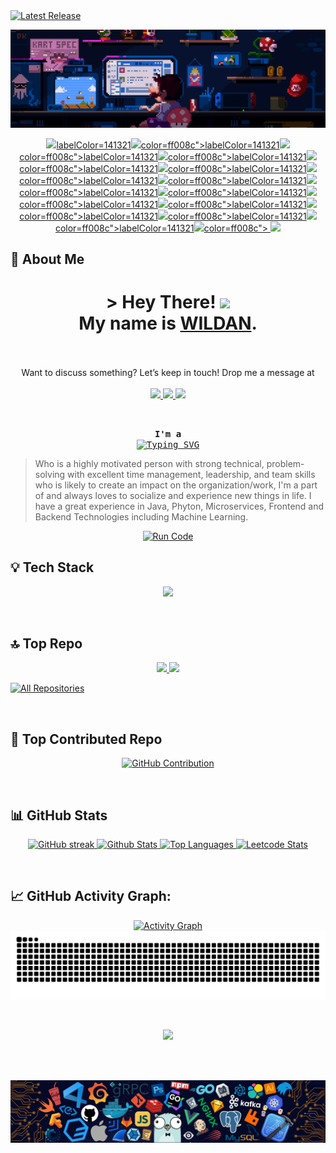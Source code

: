 <a href="https://github.com/Wildanae123/Wildanae123/releases" target="_blank">
  <img src="https://img.shields.io/github/v/release/Wildanae123/Wildanae123?style=for-the-badge&label=Latest%20Release&labelColor=141321&color=ff008c" alt="Latest Release" />
</a>

![alt text](Mario-Bross-Banner.gif)
<p align="center">
  <a href="https://github.com/Wildanae123" target="_blank">
    <img src="https://img.shields.io/badge/visitors-460-ff008c?style=for-the-badge<img src="https://img.shields.io/badge/visitors-461-ff008c?style=for-the-badge<img src="https://img.shields.io/badge/visitors-462-ff008c?style=for-the-badge<img src="https://img.shields.io/badge/visitors-463-ff008c?style=for-the-badge<img src="https://img.shields.io/badge/visitors-464-ff008c?style=for-the-badge<img src="https://img.shields.io/badge/visitors-465-ff008c?style=for-the-badge<img src="https://img.shields.io/badge/visitors-466-ff008c?style=for-the-badge<img src="https://img.shields.io/badge/visitors-467-ff008c?style=for-the-badge<img src="https://img.shields.io/badge/visitors-468-ff008c?style=for-the-badge<img src="https://img.shields.io/badge/visitors-469-ff008c?style=for-the-badge<img src="https://img.shields.io/badge/visitors-470-ff008c?style=for-the-badge<img src="https://img.shields.io/badge/visitors-471-ff008c?style=for-the-badge<img src="https://img.shields.io/badge/visitors-472-ff008c?style=for-the-badge<img src="https://img.shields.io/badge/visitors-473-ff008c?style=for-the-badge<img src="https://img.shields.io/badge/visitors-474-ff008c?style=for-the-badge<img src="https://img.shields.io/badge/visitors-0-ff008c?style=for-the-badge&labelColor=141321&color=ff008c">labelColor=141321<img src="https://img.shields.io/badge/visitors-0-ff008c?style=for-the-badge&labelColor=141321&color=ff008c">color=ff008c">labelColor=141321<img src="https://img.shields.io/badge/visitors-0-ff008c?style=for-the-badge&labelColor=141321&color=ff008c">color=ff008c">labelColor=141321<img src="https://img.shields.io/badge/visitors-0-ff008c?style=for-the-badge&labelColor=141321&color=ff008c">color=ff008c">labelColor=141321<img src="https://img.shields.io/badge/visitors-0-ff008c?style=for-the-badge&labelColor=141321&color=ff008c">color=ff008c">labelColor=141321<img src="https://img.shields.io/badge/visitors-0-ff008c?style=for-the-badge&labelColor=141321&color=ff008c">color=ff008c">labelColor=141321<img src="https://img.shields.io/badge/visitors-0-ff008c?style=for-the-badge&labelColor=141321&color=ff008c">color=ff008c">labelColor=141321<img src="https://img.shields.io/badge/visitors-0-ff008c?style=for-the-badge&labelColor=141321&color=ff008c">color=ff008c">labelColor=141321<img src="https://img.shields.io/badge/visitors-0-ff008c?style=for-the-badge&labelColor=141321&color=ff008c">color=ff008c">labelColor=141321<img src="https://img.shields.io/badge/visitors-0-ff008c?style=for-the-badge&labelColor=141321&color=ff008c">color=ff008c">labelColor=141321<img src="https://img.shields.io/badge/visitors-0-ff008c?style=for-the-badge&labelColor=141321&color=ff008c">color=ff008c">labelColor=141321<img src="https://img.shields.io/badge/visitors-0-ff008c?style=for-the-badge&labelColor=141321&color=ff008c">color=ff008c">labelColor=141321<img src="https://img.shields.io/badge/visitors-0-ff008c?style=for-the-badge&labelColor=141321&color=ff008c">color=ff008c">labelColor=141321<img src="https://img.shields.io/badge/visitors-0-ff008c?style=for-the-badge&labelColor=141321&color=ff008c">color=ff008c">labelColor=141321<img src="https://img.shields.io/badge/visitors-0-ff008c?style=for-the-badge&labelColor=141321&color=ff008c">color=ff008c">labelColor=141321<img src="https://img.shields.io/badge/visitors-0-ff008c?style=for-the-badge&labelColor=141321&color=ff008c">color=ff008c">
  </a>
  <a href="https://github.com/Wildanae123?tab=followers" target="_blank">
    <img src="https://img.shields.io/github/followers/Wildanae123?label=Followers&style=for-the-badge&labelColor=141321&color=ff008c">
  </a>
</p>

## 🧑 About Me

<h1 align="center">
  &gt; Hey There! 
  <img src="https://media.giphy.com/media/hvRJCLFzcasrR4ia7z/giphy.gif" width="30px">
  <br/>
  My name is <b><ins>WILDAN</ins></b>.
  <br/>
  <br/>
</h1>

<p align="center">
Want to discuss something? Let’s keep in touch! Drop me a message at
  <br>
  <br>
  <a href="https://www.linkedin.com/in/wildan-andika-permana/" target="_blank">
    <img src="https://custom-icon-badges.demolab.com/badge/LinkedIn-0A66C2?style=for-the-badge&logo=linkedin-white&labelColor=141321&color=141321">
  </a>
  
  <a href="https://www.instagram.com/willldanae/" target="_blank">
    <img src="https://img.shields.io/badge/Instagram-fe4164?style=for-the-badge&logo=instagram&labelColor=141321&color=141321">
  </a>
  <a href="https://www.facebook.com/willldanae/" target="_blank">
    <img src="https://img.shields.io/badge/Facebook-20BEFF?style=for-the-badge&logo=facebook&labelColor=141321&color=141321">
  </a>
</p>
<br/>

<p align="center">
  <samp>
    <b>I'm a</b>
    <br/>
    <a href="https://git.io/typing-svg">
      <img src="https://readme-typing-svg.demolab.com?font=Laila&pause=1000&color=FF008C&center=true&vCenter=true&random=true&width=435&lines=Information+technology+support;Software+Developer;Programmer" alt="Typing SVG" />
    </a>
  </samp>
</p>


> Who is a highly motivated person with strong technical, problem-solving with excellent time management, leadership, and team skills who is likely to create an impact on the organization/work, I'm a part of and always loves to socialize and experience new things in life. I have a great experience in Java, Phyton, Microservices, Frontend and Backend Technologies including Machine Learning.

<p align="center">
  <a href="https://replit.com/@wildanaedev/MyProfile?v=1" target="_blank">
    <img src="https://img.shields.io/badge/Run%20My%20Code-ff008c?style=for-the-badge&labelColor=141321&color=ff008c&logo=python&logoColor=ff008c" alt="Run Code">
  </a>
</p>

## 💡 Tech Stack

<p align="center">
  <a href="https://skillicons.dev">
    <img src="https://skillicons.dev/icons?i=javascript,python,react,nodejs,tensorflow,mongodb,mysql,grafana,linux,aws,docker,kubernetes,figma&theme=dark&perline=5" />
  </a>
</p>
<br/>

## 🔝 Top Repo

<p align="center">
  <a href="https://github.com/Wildanae123/Proyek-Todo-Apps">
    <img src="https://github-readme-stats.vercel.app/api/pin/?username=Wildanae123&repo=Proyek-Todo-Apps&border_color=ee3e86&bg_color=141321&title_color=ee3e86&text_color=8bcecc&icon_color=7F3FBF" />
  </a>
  <a href="https://github.com/Wildanae123/Implementasi-Web-Storage">
    <img src="https://github-readme-stats.vercel.app/api/pin/?username=Wildanae123&repo=Implementasi-Web-Storage&border_color=ee3e86&bg_color=141321&title_color=ee3e86&text_color=8bcecc&icon_color=7F3FBF" />
  </a>
</p>
<p align="left">
  <a href="https://github.com/Wildanae123?tab=repositories" target="_blank"><img alt="All Repositories" title="All Repositories" src="https://custom-icon-badges.demolab.com/badge/-All%20Repositories-2962FF?style=for-the-badge&logoColor=ff008c&logo=fork&labelColor=141321&color=141321" /></a>
</p>
<br/>

## 👑 Top Contributed Repo

<p align="center">
  <a href="https://github.com/Wildanae123">
    <img src="https://github-profile-summary-cards.vercel.app/api/cards/profile-details?username=Wildanae123&theme=radical" alt="GitHub Contribution"/>
  </a>
</p>
<br/>

## 📊 GitHub Stats

<p align="center">
  <a href="https://github.com/Wildanae123">
    <img src="https://github-readme-streak-stats.herokuapp.com/?user=Wildanae123&theme=radical&border=ee3e86&background=141321&date_format=j%20M%5B%20Y%5D&order=3" alt="GitHub streak"/>
  </a>
  <a href="https://github.com/Wildanae123">
    <img src="https://denvercoder1-github-readme-stats.vercel.app/api?username=Wildanae123&show_icons=true&count_private=true&theme=radical&border_color=ee3e86&bg_color=141321&title_color=EE3E86&icon_color=F4D546" alt="Github Stats"/>
  </a>
  <a href="https://github.com/Wildanae123">
    <img src="https://denvercoder1-github-readme-stats.vercel.app/api/top-langs/?username=Wildanae123&langs_count=10&layout=compact&theme=radical&border_color=EE3E86&bg_color=141321&title_color=EE3E86&icon_color=F8D866" height="160px" width="49%" alt="Top Languages"/>
  </a>
  <a href="https://leetcode.com/Wildanae/">
    <img src="https://leetcode-stats.vercel.app/api?username=Wildanae&theme=Dark" alt="Leetcode Stats"/>
  </a>
</p>
<br/>

## 📈 GitHub Activity Graph:

<p align="center">
  <a href="https://github.com/Wildanae123">
    <img src="https://github-readme-activity-graph.vercel.app/graph?username=Wildanae123&radius=10&theme=dracula&area=true&order=5&custom_title=Wildanae123%20GitHub%20Activity%20Graph&bg_color=141321&color=8bcecc&title_color=ee3e86&line=ee3e86&point=8bcecc&area_color=ee3e86" alt="Activity Graph"/>
  </a>
  <picture>
    <source media="(prefers-color-scheme: dark)" srcset="https://raw.githubusercontent.com/Wildanae123/Wildanae123/output/snake-dark.svg" />
    <source media="(prefers-color-scheme: light)" srcset="https://raw.githubusercontent.com/Wildanae123/Wildanae123/output/snake.svg" />
    <img alt="Snake animation" src="https://raw.githubusercontent.com/Wildanae123/Wildanae123/output/snake.svg" />
  </picture>
</p>
<br/>

<p align="center">
  <img src="https://readme-daily-quotes.vercel.app/api?category=programming&type=horizontal&theme=radical&border_width=3&border_radius=20&border_color=ff008c&font=merienda">
</p>
<br/>
<br/>

![alt text](AWS-Techstack-Banner.png)